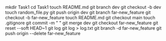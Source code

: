 mkdir Task1
cd Task1
touch README.md
git branch dev 
git checkout -b dev
touch random_file.py
git push origin dev
git branch far-new_feature
git checkout -b far-new_feature
touch README.md
git checkout main
touch .gitignore
git commit -m " "
git merge dev
git checkout far-new_feature
git reset --soft HEAD~1
git log
git log > log.txt
git branch -d far-new_feature
git push origin --delete far-new_feature

